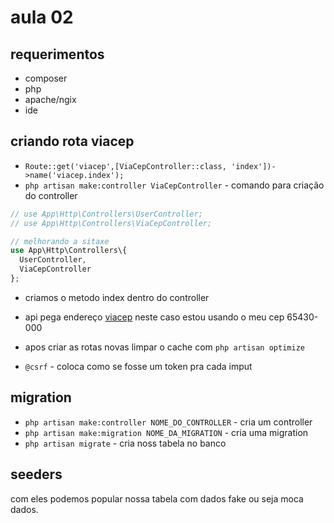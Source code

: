 # aula 02

## requerimentos
- composer
- php
- apache/ngix
- ide

## criando rota viacep

- `Route::get('viacep',[ViaCepController::class, 'index'])->name('viacep.index');`
- `php artisan make:controller ViaCepController` - comando para criação do controller 

```php
// use App\Http\Controllers\UserController;
// use App\Http\Controllers\ViaCepController;

// melhorando a sitaxe 
use App\Http\Controllers\{
  UserController,
  ViaCepController
};
```

- criamos o metodo index dentro do controller
- api pega endereço [viacep](viacep.com.br/ws/65430000/json) neste caso estou usando o meu cep 65430-000


- apos criar as rotas novas limpar o cache com `php artisan optimize`

- `@csrf` - coloca como se fosse um token pra cada imput

## migration

- `php artisan make:controller NOME_DO_CONTROLLER` - cria um controller
- `php artisan make:migration NOME_DA_MIGRATION` - cria uma migration
- `php artisan migrate` - cria noss tabela no banco

## seeders
com eles podemos popular nossa tabela com dados fake
ou seja moca dados.


